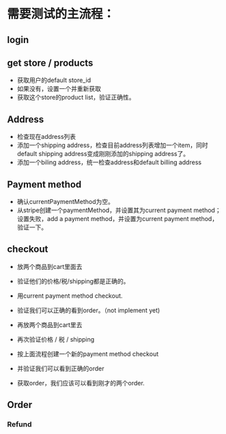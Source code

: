 # 需要测试的主流程：
## login
## get store / products
- 获取用户的default store_id
- 如果没有，设置一个并重新获取
- 获取这个store的product list，验证正确性。
## Address
- 检查现在address列表
- 添加一个shipping address，检查目前address列表增加一个item，同时default shipping address变成刚刚添加的shipping address了。
- 添加一个biling address，统一检查address和default billing address
## Payment method
- 确认currentPaymentMethod为空。
- 从stripe创建一个paymentMethod，并设置其为current payment method；设置失败，add a payment method，并设置为current payment method，验证一下。

## checkout
- 放两个商品到cart里面去
- 验证他们的价格/税/shipping都是正确的。
- 用current payment method checkout.
- 验证我们可以正确的看到order。（not implement yet)

- 再放两个商品到cart里去
- 再次验证价格 / 税 / shipping
- 按上面流程创建一个新的payment method checkout
- 并验证我们可以看到正确的order

- 获取order，我们应该可以看到刚才的两个order.


## Order
### Refund